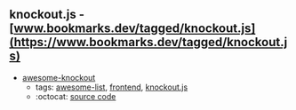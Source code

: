 knockout.js - [www.bookmarks.dev/tagged/knockout.js](https://www.bookmarks.dev/tagged/knockout.js)
---
* [awesome-knockout](https://github.com/dnbard/awesome-knockout#readme)
    * tags: [awesome-list](../tagged/awesome-list.md), [frontend](../tagged/frontend.md), [knockout.js](../tagged/knockout.js.md)
    * :octocat: [source code](https://github.com/dnbard/awesome-knockout#readme)
